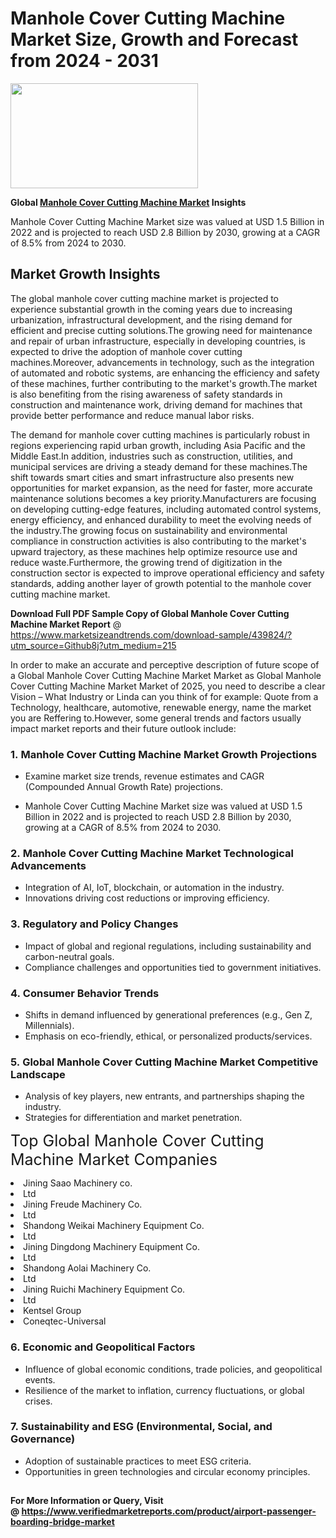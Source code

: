 <H1>Manhole Cover Cutting Machine Market Size, Growth and Forecast from 2024 - 2031</H1><img class="aligncenter size-medium wp-image-584254" src="https://thirdeyenews.in/wp-content/uploads/2024/09/Global-Market-Research-300x168.jpeg" alt="" width="300" height="168" /><p><strong>Global&nbsp;<a href="https://www.marketsizeandtrends.com/download-sample/439824/?utm_source=Github8j?utm_medium=215">Manhole Cover Cutting Machine Market</a> Insights</strong></p><p>Manhole Cover Cutting Machine Market size was valued at USD 1.5 Billion in 2022 and is projected to reach USD 2.8 Billion by 2030, growing at a CAGR of 8.5% from 2024 to 2030.</p><p><h2>Market Growth Insights</h2> <p>The global manhole cover cutting machine market is projected to experience substantial growth in the coming years due to increasing urbanization, infrastructural development, and the rising demand for efficient and precise cutting solutions.The growing need for maintenance and repair of urban infrastructure, especially in developing countries, is expected to drive the adoption of manhole cover cutting machines.Moreover, advancements in technology, such as the integration of automated and robotic systems, are enhancing the efficiency and safety of these machines, further contributing to the market's growth.The market is also benefiting from the rising awareness of safety standards in construction and maintenance work, driving demand for machines that provide better performance and reduce manual labor risks.</p> <p>The demand for manhole cover cutting machines is particularly robust in regions experiencing rapid urban growth, including Asia Pacific and the Middle East.In addition, industries such as construction, utilities, and municipal services are driving a steady demand for these machines.The shift towards smart cities and smart infrastructure also presents new opportunities for market expansion, as the need for faster, more accurate maintenance solutions becomes a key priority.Manufacturers are focusing on developing cutting-edge features, including automated control systems, energy efficiency, and enhanced durability to meet the evolving needs of the industry.The growing focus on sustainability and environmental compliance in construction activities is also contributing to the market's upward trajectory, as these machines help optimize resource use and reduce waste.Furthermore, the growing trend of digitization in the construction sector is expected to improve operational efficiency and safety standards, adding another layer of growth potential to the manhole cover cutting machine market.</p><p><span class=""><strong>Download Full PDF Sample Copy of Global Manhole Cover Cutting Machine Market Report</strong> @ <a href="https://www.marketsizeandtrends.com/download-sample/439824/?utm_source=Github8j?utm_medium=215" target="_blank">https://www.marketsizeandtrends.com/download-sample/439824/?utm_source=Github8j?utm_medium=215</a></span></p><p>In order to make an accurate and perceptive description of future scope of a Global&nbsp;Manhole Cover Cutting Machine Market Market as Global&nbsp;Manhole Cover Cutting Machine Market Market of 2025, you need to describe a clear Vision &ndash; What Industry or Linda can you think of for example: Quote from a Technology, healthcare, automotive, renewable energy, name the market you are Reffering to.However, some general trends and factors usually impact market reports and their future outlook include:</p><h3>1.&nbsp;<strong>Manhole Cover Cutting Machine Market Growth Projections</strong></h3><ul><li>Examine market size trends, revenue estimates and CAGR (Compounded Annual Growth Rate) projections.</li><li><p>Manhole Cover Cutting Machine Market size was valued at USD 1.5 Billion in 2022 and is projected to reach USD 2.8 Billion by 2030, growing at a CAGR of 8.5% from 2024 to 2030.</p></li></ul><h3>2.&nbsp;<strong>Manhole Cover Cutting Machine Market Technological Advancements</strong></h3><ul><li>Integration of AI, IoT, blockchain, or automation in the industry.</li><li>Innovations driving cost reductions or improving efficiency.</li></ul><h3>3.&nbsp;<strong>Regulatory and Policy Changes</strong></h3><ul><li>Impact of global and regional regulations, including sustainability and carbon-neutral goals.</li><li>Compliance challenges and opportunities tied to government initiatives.</li></ul><h3>4.&nbsp;<strong>Consumer Behavior Trends</strong></h3><ul><li>Shifts in demand influenced by generational preferences (e.g., Gen Z, Millennials).</li><li>Emphasis on eco-friendly, ethical, or personalized products/services.</li></ul><h3>5.&nbsp;<strong>Global Manhole Cover Cutting Machine Market Competitive Landscape</strong></h3><ul><li>Analysis of key players, new entrants, and partnerships shaping the industry.</li><li>Strategies for differentiation and market penetration.</li></ul><p data-pm-slice="1 1 []"><span style="color: inherit; font-family: inherit; font-size: 25px;">Top Global Manhole Cover Cutting Machine Market Companies</span></p><div class="" data-test-id=""><p><li>Jining Saao Machinery co.</li><li> Ltd</li><li> Jining Freude Machinery Co.</li><li> Ltd</li><li> Shandong Weikai Machinery Equipment Co.</li><li> Ltd</li><li> Jining Dingdong Machinery Equipment Co.</li><li> Ltd</li><li> Shandong Aolai Machinery Co.</li><li> Ltd</li><li> Jining Ruichi Machinery Equipment Co.</li><li> Ltd</li><li> Kentsel Group</li><li> Coneqtec-Universal</li></p></div><h3>6.&nbsp;<strong>Economic and Geopolitical Factors</strong></h3><ul><li>Influence of global economic conditions, trade policies, and geopolitical events.</li><li>Resilience of the market to inflation, currency fluctuations, or global crises.</li></ul><h3>7.&nbsp;<strong>Sustainability and ESG (Environmental, Social, and Governance)</strong></h3><ul><li>Adoption of sustainable practices to meet ESG criteria.</li><li>Opportunities in green technologies and circular economy principles.</li></ul><h2><strong style="font-size: 14px;">For More Information or Query, Visit @&nbsp;</strong><a style="background-color: #ffffff; font-size: 14px;" href="https://www.marketsizeandtrends.com/report/manhole-cover-cutting-machine-market/" target="_blank">https://www.verifiedmarketreports.com/product/airport-passenger-boarding-bridge-market</a></h2>